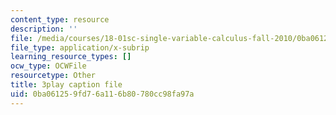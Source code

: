 ```yaml
---
content_type: resource
description: ''
file: /media/courses/18-01sc-single-variable-calculus-fall-2010/0ba061259fd76a116b80780cc98fa97a_TpWQlKHPyJ4.srt
file_type: application/x-subrip
learning_resource_types: []
ocw_type: OCWFile
resourcetype: Other
title: 3play caption file
uid: 0ba06125-9fd7-6a11-6b80-780cc98fa97a
---
```

